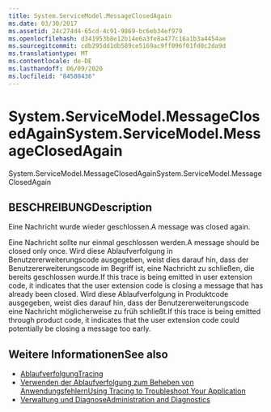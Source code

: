 ```yaml
---
title: System.ServiceModel.MessageClosedAgain
ms.date: 03/30/2017
ms.assetid: 24c274d4-65cd-4c91-9869-bc6eb34ef979
ms.openlocfilehash: d341953b8e12b14e6a3fe8a477c16a1b3a4454ae
ms.sourcegitcommit: cdb295dd1db589ce5169ac9ff096f01fd0c2da9d
ms.translationtype: MT
ms.contentlocale: de-DE
ms.lasthandoff: 06/09/2020
ms.locfileid: "84580436"
---
```

# <a name="systemservicemodelmessageclosedagain"></a><span data-ttu-id="eb252-102">System.ServiceModel.MessageClosedAgain</span><span class="sxs-lookup"><span data-stu-id="eb252-102">System.ServiceModel.MessageClosedAgain</span></span>
<span data-ttu-id="eb252-103">System.ServiceModel.MessageClosedAgain</span><span class="sxs-lookup"><span data-stu-id="eb252-103">System.ServiceModel.MessageClosedAgain</span></span>  
  
## <a name="description"></a><span data-ttu-id="eb252-104">BESCHREIBUNG</span><span class="sxs-lookup"><span data-stu-id="eb252-104">Description</span></span>  
 <span data-ttu-id="eb252-105">Eine Nachricht wurde wieder geschlossen.</span><span class="sxs-lookup"><span data-stu-id="eb252-105">A message was closed again.</span></span>  
  
 <span data-ttu-id="eb252-106">Eine Nachricht sollte nur einmal geschlossen werden.</span><span class="sxs-lookup"><span data-stu-id="eb252-106">A message should be closed only once.</span></span> <span data-ttu-id="eb252-107">Wird diese Ablaufverfolgung in Benutzererweiterungscode ausgegeben, weist dies darauf hin, dass der Benutzererweiterungscode im Begriff ist, eine Nachricht zu schließen, die bereits geschlossen wurde.</span><span class="sxs-lookup"><span data-stu-id="eb252-107">If this trace is being emitted in user extension code, it indicates that the user extension code is closing a message that has already been closed.</span></span> <span data-ttu-id="eb252-108">Wird diese Ablaufverfolgung in Produktcode ausgegeben, weist dies darauf hin, dass der Benutzererweiterungscode eine Nachricht möglicherweise zu früh schließt.</span><span class="sxs-lookup"><span data-stu-id="eb252-108">If this trace is being emitted through product code, it indicates that the user extension code could potentially be closing a message too early.</span></span>  
  
## <a name="see-also"></a><span data-ttu-id="eb252-109">Weitere Informationen</span><span class="sxs-lookup"><span data-stu-id="eb252-109">See also</span></span>

- [<span data-ttu-id="eb252-110">Ablaufverfolgung</span><span class="sxs-lookup"><span data-stu-id="eb252-110">Tracing</span></span>](index.md)
- [<span data-ttu-id="eb252-111">Verwenden der Ablaufverfolgung zum Beheben von Anwendungsfehlern</span><span class="sxs-lookup"><span data-stu-id="eb252-111">Using Tracing to Troubleshoot Your Application</span></span>](using-tracing-to-troubleshoot-your-application.md)
- [<span data-ttu-id="eb252-112">Verwaltung und Diagnose</span><span class="sxs-lookup"><span data-stu-id="eb252-112">Administration and Diagnostics</span></span>](../index.md)
